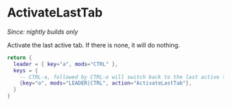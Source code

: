 # ActivateLastTab

*Since: nightly builds only*

Activate the last active tab. If there is none, it will do nothing.

```lua
return {
  leader = { key="a", mods="CTRL" },
  keys = {
    -- CTRL-a, followed by CTRL-o will switch back to the last active tab
    {key="o", mods="LEADER|CTRL", action="ActivateLastTab"},
  }
}
```


